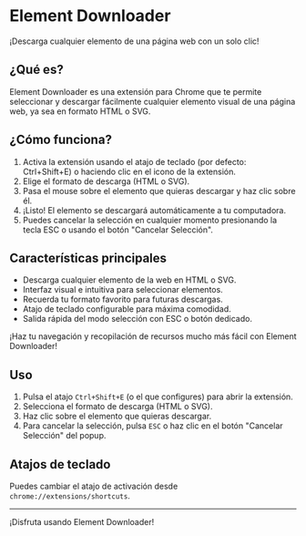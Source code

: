 # Element Downloader

¡Descarga cualquier elemento de una página web con un solo clic!

## ¿Qué es?
Element Downloader es una extensión para Chrome que te permite seleccionar y descargar fácilmente cualquier elemento visual de una página web, ya sea en formato HTML o SVG.

## ¿Cómo funciona?
1. Activa la extensión usando el atajo de teclado (por defecto: Ctrl+Shift+E) o haciendo clic en el icono de la extensión.
2. Elige el formato de descarga (HTML o SVG).
3. Pasa el mouse sobre el elemento que quieras descargar y haz clic sobre él.
4. ¡Listo! El elemento se descargará automáticamente a tu computadora.
5. Puedes cancelar la selección en cualquier momento presionando la tecla ESC o usando el botón "Cancelar Selección".

## Características principales
- Descarga cualquier elemento de la web en HTML o SVG.
- Interfaz visual e intuitiva para seleccionar elementos.
- Recuerda tu formato favorito para futuras descargas.
- Atajo de teclado configurable para máxima comodidad.
- Salida rápida del modo selección con ESC o botón dedicado.

¡Haz tu navegación y recopilación de recursos mucho más fácil con Element Downloader!

## Uso
1. Pulsa el atajo `Ctrl+Shift+E` (o el que configures) para abrir la extensión.
2. Selecciona el formato de descarga (HTML o SVG).
3. Haz clic sobre el elemento que quieras descargar.
4. Para cancelar la selección, pulsa `ESC` o haz clic en el botón "Cancelar Selección" del popup.


## Atajos de teclado
Puedes cambiar el atajo de activación desde `chrome://extensions/shortcuts`.

---
¡Disfruta usando Element Downloader!
